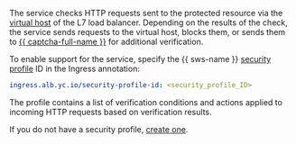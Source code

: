 The service checks HTTP requests sent to the protected resource via the [virtual host](../../../application-load-balancer/concepts/http-router.md#virtual-host) of the L7 load balancer. Depending on the results of the check, the service sends requests to the virtual host, blocks them, or sends them to [{{ captcha-full-name }}](../../../smartcaptcha/index.yaml) for additional verification.

To enable support for the service, specify the {{ sws-name }} [security profile](../../../smartwebsecurity/concepts/profiles.md) ID in the Ingress annotation:

```yaml
ingress.alb.yc.io/security-profile-id: <security_profile_ID>
```

The profile contains a list of verification conditions and actions applied to incoming HTTP requests based on verification results.

If you do not have a security profile, [create one](../../../smartwebsecurity/operations/profile-create.md).
